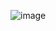 ![image](https://github.com/mthudaa/PWM_Generator_FPGA_Verilog/assets/60550345/ac1afb88-b4fe-40ab-8f67-17d8e9546a28)
